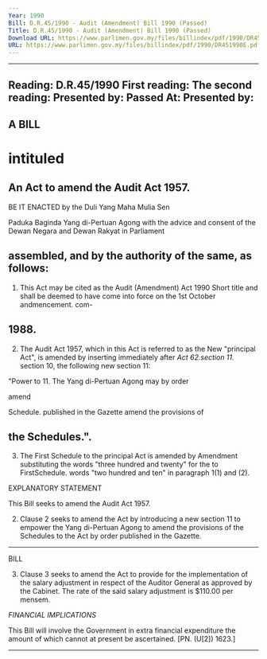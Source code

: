 ```yaml
---
Year: 1990
Bill: D.R.45/1990 - Audit (Amendment) Bill 1990 (Passed)
Title: D.R.45/1990 - Audit (Amendment) Bill 1990 (Passed)
Download URL: https://www.parlimen.gov.my/files/billindex/pdf/1990/DR451990E.pdf
URL: https://www.parlimen.gov.my/files/billindex/pdf/1990/DR451990E.pdf
---
```

---
Reading:
D.R.45/1990
First reading:
The second reading:
Presented by:
Passed At:
Presented by:
---

## A BILL

# intituled

## An Act to amend the Audit Act 1957.

BE IT ENACTED by the Duli Yang Maha Mulia Sen

Paduka Baginda Yang di-Pertuan Agong with the advice and
consent of the Dewan Negara and Dewan Rakyat in Parliament
## assembled, and by the authority of the same, as follows:
 1. This Act may be cited as the Audit (Amendment) Act 1990 Short title
and shall be deemed to have come into force on the 1st October andmencement. com-

## 1988.

2. The Audit Act 1957, which in this Act is referred to as the New
"principal Act", is amended by inserting immediately after _Act 62.section 11._
section 10, the following new section 11:

"Power to 11. The Yang di-Pertuan Agong may by order

amend

Schedule. published in the Gazette amend the provisions of

## the Schedules.".

3. The First Schedule to the principal Act is amended by Amendment
substituting the words "three hundred and twenty" for the to FirstSchedule.
words "two hundred and ten" in paragraph 1(1) and (2).

EXPLANATORY STATEMENT

This Bill seeks to amend the Audit Act 1957.

2. Clause 2 seeks to amend the Act by introducing a new section 11 to
empower the Yang di-Pertuan Agong to amend the provisions of the
Schedules to the Act by order published in the Gazette.


-----

BILL

3. Clause 3 seeks to amend the Act to provide for the implementation of
the salary adjustment in respect of the Auditor General as approved by the
Cabinet. The rate of the said salary adjustment is $110.00 per mensem.

_FINANCIAL_ _IMPLICATIONS_

This Bill will involve the Government in extra financial expenditure the
amount of which cannot at present be ascertained. [PN. (U[2]) 1623.]


-----

